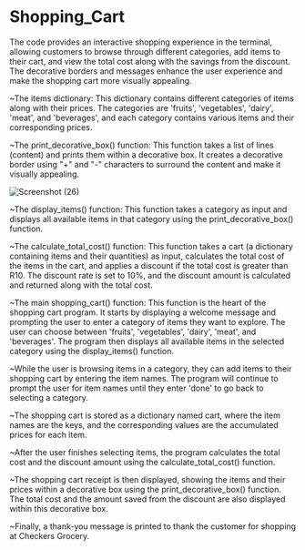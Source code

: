 # Shopping_Cart

The code provides an interactive shopping experience in the terminal, allowing customers to browse through different categories, add items to their cart, and view the total cost along with the savings from the discount. The decorative borders and messages enhance the user experience and make the shopping cart more visually appealing.

~The items dictionary: This dictionary contains different categories of items along with their prices. The categories are 'fruits', 'vegetables', 'dairy', 'meat', and 'beverages', and each category contains various items and their corresponding prices.

~The print_decorative_box() function: This function takes a list of lines (content) and prints them within a decorative box. It creates a decorative border using "+" and "-" characters to surround the content and make it visually appealing.

![Screenshot (26)](https://github.com/Ayander/Shopping_Cart/assets/124681608/ded6af51-430e-4253-83b4-73c6c9105c6d)


~The display_items() function: This function takes a category as input and displays all available items in that category using the print_decorative_box() function.

~The calculate_total_cost() function: This function takes a cart (a dictionary containing items and their quantities) as input, calculates the total cost of the items in the cart, and applies a discount if the total cost is greater than R10. The discount rate is set to 10%, and the discount amount is calculated and returned along with the total cost.

~The main shopping_cart() function: This function is the heart of the shopping cart program. It starts by displaying a welcome message and prompting the user to enter a category of items they want to explore. The user can choose between 'fruits', 'vegetables', 'dairy', 'meat', and 'beverages'. The program then displays all available items in the selected category using the display_items() function.

~While the user is browsing items in a category, they can add items to their shopping cart by entering the item names. The program will continue to prompt the user for item names until they enter 'done' to go back to selecting a category.

~The shopping cart is stored as a dictionary named cart, where the item names are the keys, and the corresponding values are the accumulated prices for each item.

~After the user finishes selecting items, the program calculates the total cost and the discount amount using the calculate_total_cost() function.

~The shopping cart receipt is then displayed, showing the items and their prices within a decorative box using the print_decorative_box() function. The total cost and the amount saved from the discount are also displayed within this decorative box.

~Finally, a thank-you message is printed to thank the customer for shopping at Checkers Grocery.
